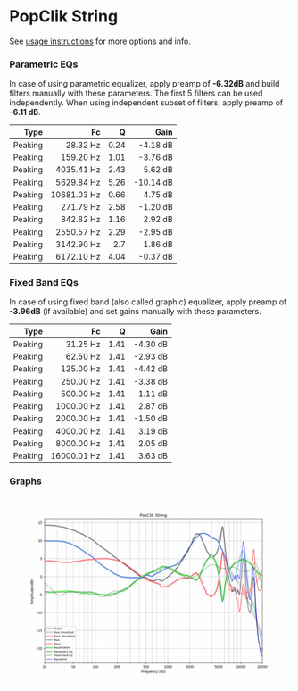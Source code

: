 # PopClik String
See [usage instructions](https://github.com/jaakkopasanen/AutoEq#usage) for more options and info.

### Parametric EQs
In case of using parametric equalizer, apply preamp of **-6.32dB** and build filters manually
with these parameters. The first 5 filters can be used independently.
When using independent subset of filters, apply preamp of **-6.11 dB**.

| Type    | Fc          |    Q | Gain      |
|--------:|------------:|-----:|----------:|
| Peaking | 28.32 Hz    | 0.24 | -4.18 dB  |
| Peaking | 159.20 Hz   | 1.01 | -3.76 dB  |
| Peaking | 4035.41 Hz  | 2.43 | 5.62 dB   |
| Peaking | 5629.84 Hz  | 5.26 | -10.14 dB |
| Peaking | 10681.03 Hz | 0.66 | 4.75 dB   |
| Peaking | 271.79 Hz   | 2.58 | -1.20 dB  |
| Peaking | 842.82 Hz   | 1.16 | 2.92 dB   |
| Peaking | 2550.57 Hz  | 2.29 | -2.95 dB  |
| Peaking | 3142.90 Hz  | 2.7  | 1.86 dB   |
| Peaking | 6172.10 Hz  | 4.04 | -0.37 dB  |

### Fixed Band EQs
In case of using fixed band (also called graphic) equalizer, apply preamp of **-3.96dB**
(if available) and set gains manually with these parameters.

| Type    | Fc          |    Q | Gain     |
|--------:|------------:|-----:|---------:|
| Peaking | 31.25 Hz    | 1.41 | -4.30 dB |
| Peaking | 62.50 Hz    | 1.41 | -2.93 dB |
| Peaking | 125.00 Hz   | 1.41 | -4.42 dB |
| Peaking | 250.00 Hz   | 1.41 | -3.38 dB |
| Peaking | 500.00 Hz   | 1.41 | 1.11 dB  |
| Peaking | 1000.00 Hz  | 1.41 | 2.87 dB  |
| Peaking | 2000.00 Hz  | 1.41 | -1.50 dB |
| Peaking | 4000.00 Hz  | 1.41 | 3.19 dB  |
| Peaking | 8000.00 Hz  | 1.41 | 2.05 dB  |
| Peaking | 16000.01 Hz | 1.41 | 3.63 dB  |

### Graphs
![](./PopClik%20String.png)